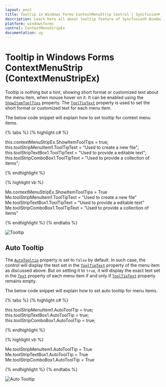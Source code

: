 ```yaml
---
layout: post
title: Tooltip in Windows Forms ContextMenuStrip Control | Syncfusion®
description: Learn here all about tooltip feature of Syncfusion® Windows Forms ContextMenuStrip (ContextMenuStripEx) control and more.
platform: windowsforms
control: ContextMenuStripEx
documentation: ug
---
```


# Tooltip in Windows Forms ContextMenuStrip (ContextMenuStripEx)

Tooltip is nothing but a hint, showing short format or customized text about the menu item, when mouse hover on it. It can be enabled using the [`ShowItemToolTips`](https://learn.microsoft.com/en-us/dotnet/api/system.windows.forms.toolstrip.showitemtooltips?redirectedfrom=MSDN&view=netframework-4.7.2#System_Windows_Forms_ToolStrip_ShowItemToolTips) property. The [`ToolTipText`](https://learn.microsoft.com/en-us/dotnet/api/system.windows.forms.toolstripitem.tooltiptext?redirectedfrom=MSDN&view=netframework-4.7.2#System_Windows_Forms_ToolStripItem_ToolTipText) property is used to set the short format or customized text for each menu item.


The below code snippet will explain how to set tooltip for context menu items.

{% tabs %}
{% highlight c# %}

this.contextMenuStripEx.ShowItemToolTips = true;
this.toolStripMenuItem1.ToolTipText = "Used to create a new file";
this.toolStripTextBox1.ToolTipText = "Used to provide a editable text";
this.toolStripComboBox1.ToolTipText = "Used to provide a collection of items";

{% endhighlight %}

{% highlight vb %}

Me.contextMenuStripEx.ShowItemToolTips = True
Me.toolStripMenuItem1.ToolTipText = "Used to create a new file"
Me.toolStripTextBox1.ToolTipText = "Used to provide a editable text"
Me.toolStripComboBox1.ToolTipText = "Used to provide a collection of items"

{% endhighlight %}
{% endtabs %}

![Tooltip](Tooltip_Images/Tooltip1.png)

## Auto Tooltip

The [`AutoTooltip`](https://learn.microsoft.com/en-us/dotnet/api/system.windows.forms.toolstripitem.autotooltip?redirectedfrom=MSDN&view=netframework-4.7.2#System_Windows_Forms_ToolStripItem_AutoToolTip) property is set to `false` by default. In such case, the control will display the text set in the [`ToolTipText`](https://learn.microsoft.com/en-us/dotnet/api/system.windows.forms.toolstripitem.tooltiptext?redirectedfrom=MSDN&view=netframework-4.7.2#System_Windows_Forms_ToolStripItem_ToolTipText) property of the menu item as discussed above. But on setting it to `true`, it will display the exact text set in the [`Text`](https://learn.microsoft.com/en-us/dotnet/api/system.windows.forms.toolstripitem.text?redirectedfrom=MSDN&view=netframework-4.7.2#System_Windows_Forms_ToolStripItem_Text) property of each menu item if and only if [`ToolTipText`](https://learn.microsoft.com/en-us/dotnet/api/system.windows.forms.toolstripitem.tooltiptext?redirectedfrom=MSDN&view=netframework-4.7.2#System_Windows_Forms_ToolStripItem_ToolTipText) property remains empty.


The below code snippet will explain how to set auto tooltip for menu items.

{% tabs %}
{% highlight c# %}

this.toolStripMenuItem1.AutoToolTip = true;
this.toolStripTextBox1.AutoToolTip = true;
this.toolStripComboBox1.AutoToolTip = true;

{% endhighlight %}

{% highlight vb %}

Me.toolStripMenuItem1.AutoToolTip = True
Me.toolStripTextBox1.AutoToolTip = True
Me.toolStripComboBox1.AutoToolTip = True

{% endhighlight %}
{% endtabs %}

![Auto Tooltip](Tooltip_Images/Tooltip2.png)